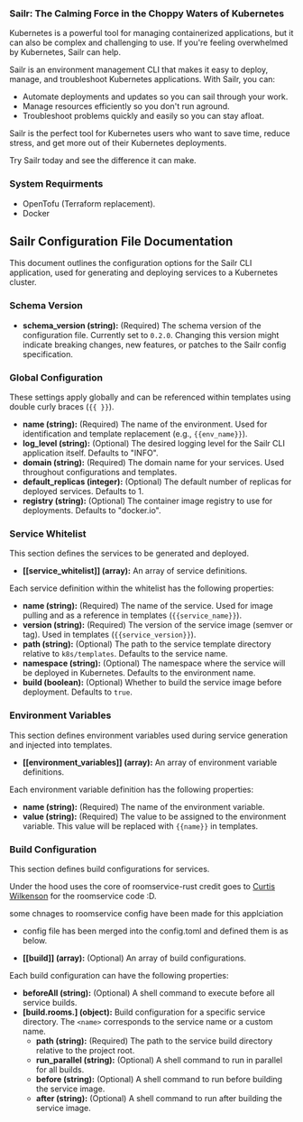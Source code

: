### Sailr: The Calming Force in the Choppy Waters of Kubernetes

Kubernetes is a powerful tool for managing containerized applications, 
but it can also be complex and challenging to use. If you're feeling overwhelmed by 
Kubernetes, Sailr can help.

Sailr is an environment management CLI that makes it easy to deploy, manage, and troubleshoot 
Kubernetes applications. With Sailr, you can:

- Automate deployments and updates so you can sail through your work.
- Manage resources efficiently so you don't run aground.
- Troubleshoot problems quickly and easily so you can stay afloat.

Sailr is the perfect tool for Kubernetes users who want to save time, reduce stress, 
and get more out of their Kubernetes deployments.

Try Sailr today and see the difference it can make.

### System Requirments

- OpenTofu (Terraform replacement).
- Docker


## Sailr Configuration File Documentation

This document outlines the configuration options for the Sailr CLI application, used for generating and deploying services to a Kubernetes cluster.

### Schema Version

* **schema_version (string):** (Required) The schema version of the configuration file. Currently set to `0.2.0`. Changing this version might indicate breaking changes, new features, or patches to the Sailr config specification.

### Global Configuration

These settings apply globally and can be referenced within templates using double curly braces (`{{ }}`). 

* **name (string):** (Required) The name of the environment. Used for identification and template replacement (e.g., `{{env_name}}`).
* **log_level (string):** (Optional) The desired logging level for the Sailr CLI application itself. Defaults to "INFO".
* **domain (string):** (Required) The domain name for your services. Used throughout configurations and templates.
* **default_replicas (integer):** (Optional) The default number of replicas for deployed services. Defaults to 1.
* **registry (string):** (Optional) The container image registry to use for deployments. Defaults to "docker.io".

### Service Whitelist

This section defines the services to be generated and deployed.

* **[[service_whitelist]] (array):** An array of service definitions.

Each service definition within the whitelist has the following properties:

  * **name (string):** (Required) The name of the service. Used for image pulling and as a reference in templates (`{{service_name}}`).
  * **version (string):** (Required) The version of the service image (semver or tag). Used in templates (`{{service_version}}`).
  * **path (string):** (Optional) The path to the service template directory relative to `k8s/templates`. Defaults to the service name.
  * **namespace (string):** (Optional) The namespace where the service will be deployed in Kubernetes. Defaults to the environment name.
  * **build (boolean):** (Optional) Whether to build the service image before deployment. Defaults to `true`.

### Environment Variables

This section defines environment variables used during service generation and injected into templates.

* **[[environment_variables]] (array):** An array of environment variable definitions.

Each environment variable definition has the following properties:

  * **name (string):** (Required) The name of the environment variable.
  * **value (string):** (Required) The value to be assigned to the environment variable. This value will be replaced with `{{name}}` in templates.

### Build Configuration

This section defines build configurations for services.

Under the hood uses the core of roomservice-rust credit goes to [Curtis Wilkenson]() for the roomservice code :D.

some chnages to roomservice config have been made for this applciation

- config file has been merged into the config.toml and defined them is as below.


* **[[build]] (array):** (Optional) An array of build configurations.

Each build configuration can have the following properties:

  * **beforeAll (string):** (Optional) A shell command to execute before all service builds.
  * **[build.rooms.<name>] (object):** Build configuration for a specific service directory. The `<name>` corresponds to the service name or a custom name.
    * **path (string):** (Required) The path to the service build directory relative to the project root.
    * **run_parallel (string):** (Optional) A shell command to run in parallel for all builds.
    * **before (string):** (Optional) A shell command to run before building the service image.
    * **after (string):** (Optional) A shell command to run after building the service image.

